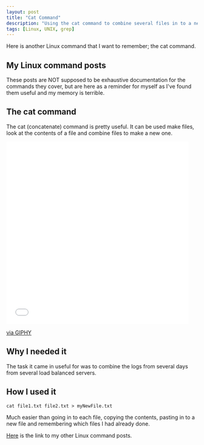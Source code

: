 ```yaml
---
layout: post
title: "Cat Command"
description: "Using the cat command to combine several files in to a new file"
tags: [Linux, UNIX, grep]
---
```


Here is another Linux command that I want to remember; the cat command.

## My Linux command posts

These posts are NOT supposed to be exhaustive documentation for the commands they cover, but are here as a reminder for myself as I've found them useful and my memory is terrible.

## The cat command

The cat (concatenate) command is pretty useful. It can be used make files, look at the contents of a file and combine files to make a new one.

<div class="slides-container">
<div class="center">
<iframe src="//giphy.com/embed/o0vwzuFwCGAFO" width="480" height="480" frameBorder="0" class="giphy-embed" allowFullScreen></iframe><p><a href="http://giphy.com/gifs/cat-hacker-webs-o0vwzuFwCGAFO">via GIPHY</a></p>
</div>
</div>

## Why I needed it

The task it came in useful for was to combine the logs from several days from several load balanced servers.

## How I used it

    cat file1.txt file2.txt > myNewFile.txt
    
Much easier than going in to each file, copying the contents, pasting in to a new file and remembering which files I had already done.

[Here](/grep-command/) is the link to my other Linux command posts.
